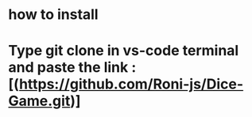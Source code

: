 # how to install

# Type git clone in vs-code terminal and paste the link : [(https://github.com/Roni-js/Dice-Game.git)]


